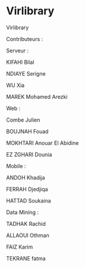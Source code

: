 Virlibrary
==========

Virlibrary

Contributeurs :

Serveur	:

KIFAHI Bilal

NDIAYE Serigne

WU Xia

MAREK Mohamed Arezki

Web :

Combe Julien

BOUJNAH	Fouad

MOKHTARI Anouar El Abidine

EZ ZGHARI Dounia
	
Mobile :

ANDOH	Khadija	

FERRAH	Djedjiqa

HATTAD 	Soukaina
	
Data Mining :

TADHAK	Rachid

ALLAOUI	Othman

FAIZ	Karim

TEKRANE	fatma
